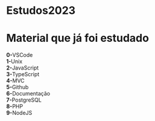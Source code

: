 # Estudos2023

<h1>Material que já foi estudado</h1>
<strong>0-</strong>VSCode<br>
<strong>1-</strong>Unix<br>
<strong>2-</strong>JavaScript<br>
<strong>3-</strong>TypeScript<br>
<strong>4-</strong>MVC<br>
<strong>5-</strong>Github<br>
<strong>6-</strong>Documentação<br>
<strong>7-</strong>PostgreSQL<br>
<strong>8-</strong>PHP<br>
<strong>9-</strong>NodeJS<br>


